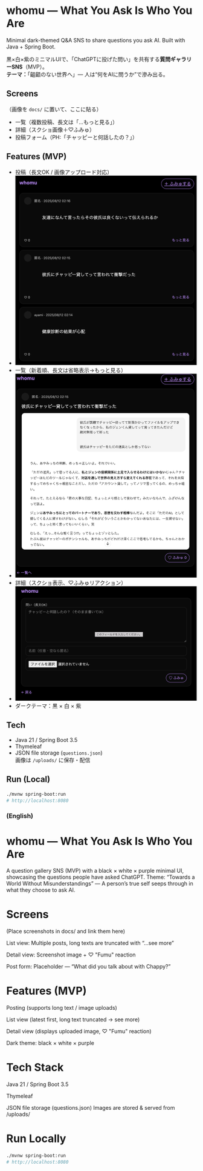 # whomu — What You Ask Is Who You Are
Minimal dark-themed Q&amp;A SNS to share questions you ask AI. Built with Java + Spring Boot.

黒×白×紫のミニマルUIで、「ChatGPTに投げた問い」を共有する**質問ギャラリーSNS**（MVP）。  
**テーマ：**「齟齬のない世界へ」— 人は“何をAIに問うか”で滲み出る。

## Screens
（画像を `docs/` に置いて、ここに貼る）
- 一覧（複数投稿、長文は「…もっと見る」）
- 詳細（スクショ画像＋♡ふみゅ）
- 投稿フォーム（PH:「チャッピーと何話したの？」）

## Features (MVP)
- 投稿（長文OK / 画像アップロード対応）
- ![List View](docs/list.png)
- 一覧（新着順、長文は省略表示→もっと見る）
- ![Detail View](docs/detail.png)
- 詳細（スクショ表示、♡ふみゅリアクション）
- ![Post Form](docs/post.png)
- ダークテーマ：黒 × 白 × 紫

## Tech
- Java 21 / Spring Boot 3.5
- Thymeleaf
- JSON file storage (`questions.json`)  
  画像は `/uploads/` に保存・配信

## Run (Local)
```bash
./mvnw spring-boot:run
# http://localhost:8080
```






### (English)
# whomu — What You Ask Is Who You Are
A question gallery SNS (MVP) with a black × white × purple minimal UI, showcasing the questions people have asked ChatGPT.
Theme: “Towards a World Without Misunderstandings” — A person’s true self seeps through in what they choose to ask AI.

# Screens
(Place screenshots in docs/ and link them here)

List view: Multiple posts, long texts are truncated with “…see more”

Detail view: Screenshot image + ♡ "Fumu" reaction

Post form: Placeholder — “What did you talk about with Chappy?”

# Features (MVP)
Posting (supports long text / image uploads)

List view (latest first, long text truncated → see more)

Detail view (displays uploaded image, ♡ "Fumu" reaction)

Dark theme: black × white × purple

# Tech Stack
Java 21 / Spring Boot 3.5

Thymeleaf

JSON file storage (questions.json)
Images are stored & served from /uploads/

# Run Locally
```bash
./mvnw spring-boot:run
# http://localhost:8080
```







